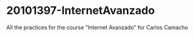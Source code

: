 # 20101397-InternetAvanzado
All the practices for the course "Internet Avanzado" for Carlos Camacho
